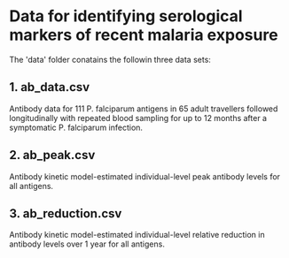 # Data for identifying serological markers of recent malaria exposure

The 'data' folder conatains the followin three data sets:

## 1. ab_data.csv

Antibody data for 111 P. falciparum antigens in 65 adult travellers followed longitudinally with repeated blood sampling for up to 12 months after a symptomatic P. falciparum infection.

## 2. ab_peak.csv

Antibody kinetic model-estimated individual-level peak antibody levels for all antigens.

## 3. ab_reduction.csv

Antibody kinetic model-estimated individual-level relative reduction in antibody levels over 1 year for all antigens.
